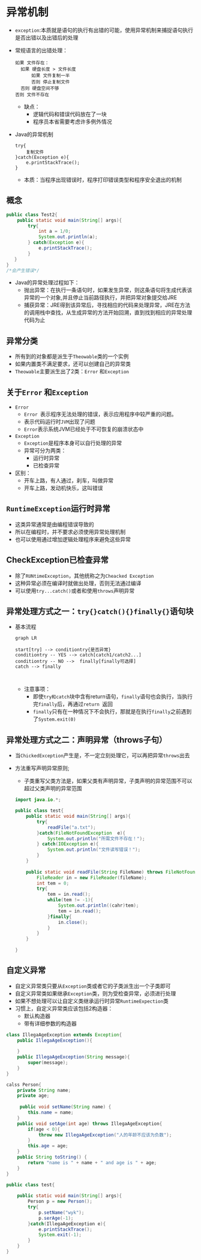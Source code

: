 # 异常机制

- `exception`:本质就是语句的执行有出错的可能，使用异常机制来捕捉语句执行是否出错以及出错后的处理

- 常规语言的出错处理：

  ```
  如果 文件存在：
  	如果 硬盘长度 > 文件长度
  		如果 文件复制一半
  		否则 停止复制文件
  	否则 硬盘空间不够
  否则 文件不存在
  ```

  - 缺点：
    - 逻辑代码和错误代码放在了一块
    - 程序员本省需要考虑许多例外情况

- Java的异常机制

  ```
  try{
      复制文件
  }catch(Exception e){
      e.printStackTrace();
  }
  ```

  - 本质：当程序出现错误时，程序打印错误类型和程序安全退出的机制

## 概念

```java
public class Test2{
    public static void main(String[] args){
        try{
        	int a = 1/0;
        	System.out.println(a);
        } catch(Exception e){
            e.printStackTrace();
        }
   }
}
/*会产生错误*/
```

- Java的异常处理过程如下：
  - 抛出异常：在执行一条语句时，如果发生异常，则这条语句将生成代表该异常的一个对象,并且停止当前路径执行，并把异常对象提交给JRE
  - 捕获异常：JRE得到该异常后，寻找相应的代码来处理异常，JRE在方法的调用栈中查找，从生成异常的方法开始回溯，直到找到相应的异常处理代码为止

## 异常分类

- 所有到的对象都是派生于`Theowable`类的一个实例
- 如果内置类不满足要求，还可以创建自己的异常类	
- `Theowable`主要派生出了2类：`Error` 和`Exception`

## 关于`Error` 和`Exception`

- `Error`
  - `Error `表示程序无法处理的错误，表示应用程序中较严重的问题。
  - 表示代码运行时`JVM`出现了问题
  - `Error`表示系统JVM已经处于不可恢复的崩溃状态中
- `Exception`
  - `Exception`是程序本身可以自行处理的异常
  - 异常可分为两类：
    - 运行时异常
    - 已检查异常
- 区别：
  - 开车上路，有人通过，刹车，叫做异常
  - 开车上路，发动机快乐，这叫错误

## `RuntimeException`运行时异常

- 这类异常通常是由编程错误导致的
- 所以在编程时，并不要求必须使用异常处理机制
- 也可以使用通过增加逻辑处理程序来避免这些异常

## CheckException已检查异常

-  除了`RUNtimeException`，其他统称之为`Cheacked Exception `
- 这种异常必须在编译时就做出处理，否则无法通过编译
- 可以使用`try...catch()`或者和使用`throws`声明异常

## 异常处理方式之一：`try{}catch(){}finally{}`语句块

- 基本流程

  ```mermaid
  graph LR
  
  start[try] --> conditiontry{是否异常}
  conditiontry -- YES --> catch[catch1/catch2...]
  conditiontry -- NO -->  finally[finally可选择]
  catch --> finally
  
  
  
  ```

  - 注意事项：
    - 即使`try和catch`块中含有return语句，`finally`语句也会执行，当执行完`finally`后，再通过`return `返回
    - `finally`只有在一种情况下不会执行，那就是在执行`finally`之前遇到了`System.exit(0)`

## 异常处理方式之二：声明异常（throws子句）

- 当`ChickedException`产生是，不一定立刻处理它，可以再把异常`throws`出去

- 方法重写声明异常原则;

  - 子类重写父类方法是，如果父类有声明异常，子类声明的异常范围不可以超过父类声明的异常范围

  ```java
  import java.io.*;
  
  public class test{
      public static void main(String[] args){
          try{
              readFile("a.txt");
          }catch(FileNotFoundException  e){
              System.out.println("所需文件不存在！");
          } catch(IOException e){
              System.out.println("文件读写错误！");
          }
      }
      
      public static void readFile(String FileName) throws FileNotFoundException,IOException{
          FileReader in = new FileReader(fileName);
          int tem = 0;
          try{
              tem = in.read();
              while(tem != -1){
                  System.out.println((cahr)tem);
                  tem = in.read();
              }finally{
                  in.close();
              }
          }
      }
      
  }
  ```

  

## 自定义异常

- 自定义异常类只要从`Exception`类或者它的子类派生出一个子类即可
- 自定义异常类如果继承`Exception`类，则为受检查异常，必须进行处理
- 如果不想处理可以让自定义类继承运行时异常`RuntimeExpection`类
- 习惯上，自定义异常类应该包括2构造器：
  - 默认构造器
  - 带有详细参数的构造器

```java
class IllegaAgeException extends Exception{
    public IllegaAgeException(){
        
    }
    public IllegaAgeException(String message){
        super(message);
    }
}

calss Person{
    private String name;
    private age;
    
     public void setName(String name) {
        this.name = name;
    }
    public void setAge(int age) throws IllegaAgeException{
        if(age < 0){
            throw new IllegaAgeException("人的年龄不应该为负数");
        }
        this.age = age;
    }
    public String toString() {
        return "name is " + name + " and age is " + age;
    }
}

public class test{
    
    public static void main(String[] args){
        Person p = new Person();
        try{
            p.setName("wyk");
            p.serAge(-1);
        }catch(IllegaAgeException e){
            e.printStackTrace();
            System.exit(-1);
        }
    }
}
```

